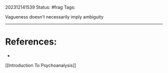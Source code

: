 202312141539
Status: #frag
Tags: 

Vagueness doesn't necessarily imply ambiguity 


---
# References:
- 
[[Introduction To Psychoanalysis]]